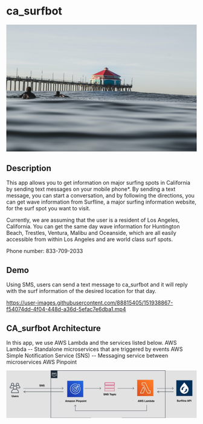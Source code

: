 # ca_surfbot

<p align="center">
  <img src="Images/jeremy-bishop-j0UK3ViOsos-unsplash.jpg" alt="drawing" width="600"/>
</p>

## Description
This app allows you to get information on major surfing spots in California by sending text messages on your mobile phone*. By sending a text message, you can start a conversation, and by following the directions, you can get wave information from Surfline, a major surfing information website, for the surf spot you want to visit.

Currently, we are assuming that the user is a resident of Los Angeles, California. You can get the same day wave information for Huntington Beach, Trestles, Ventura, Malibu and Oceanside, which are all easily accessible from within Los Angeles and are world class surf spots.

Phone number: 833-709-2033

## Demo

Using SMS, users can send a text message to ca_surfbot and it will reply with the surf information of the desired location for that day.







https://user-images.githubusercontent.com/88815405/151938867-f54074dd-4f04-448d-a36d-5efac7e6dba1.mp4





## CA_surfbot Architecture

In this app, we use AWS Lambda and the services listed below.
AWS Lambda -- Standalone microservices that are triggered by events
AWS Simple Notification Service (SNS) -- Messaging service between microservices
AWS Pinpoint

<p align="center">
  <img src="Images/weatherbot2.jpg" alt="drawing" width="1000"/>
</p>
